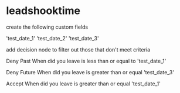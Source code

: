 # leadshooktime

create the following custom fields

'test_date_1'
'test_date_2'
'test_date_3'

add decision node to filter out those that don't meet criteria

Deny Past
When did you leave is less than or equal to 'test_date_1'

Deny Future
When did you leave is greater than  or equal 'test_date_3'

Accept 
When did you leave is greater than  or equal 'test_date_1'

